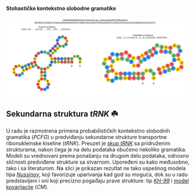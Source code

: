 #### Stohastičke kontekstno slobodne gramatike
<img width="800" src="https://raw.githubusercontent.com/matfija/Sekundarna-struktura-tRNK/main/slike/primer.png">

## Sekundarna struktura *tRNK* :shamrock:
U radu je razmotrena primena probabilističkih kontekstno slobodnih gramatika (*PCFG*) u predviđanju sekundarne strukture transportne ribonukleinske kiseline (*tRNK*). Preuzet je [skup *tRNK*](http://trna.bioinf.uni-leipzig.de/DataOutput/) sa pridruženim strukturama, nakon čega je na delu podataka obučeno nekoliko gramatika. Modeli su vrednovani prema ponašanju na drugom delu podataka, odnosno sličnosti predviđene strukture sa stvarnom. Upoređeni su kako međusobno, tako i sa literaturom. Na slici je prikazan rezultat ne tako uspešnog modela tipa [*Nussinov*](https://www.ncbi.nlm.nih.gov/pmc/articles/PMC350273/), koji favorizuje uparivanja kad god su moguća, dok su u radu predstavljeni i oni koji precizno pogađaju prave strukture: tip [*KH-99*](https://pubmed.ncbi.nlm.nih.gov/10383470/) i [model kovarijacije](https://pubmed.ncbi.nlm.nih.gov/8029015/) (*CM*).
